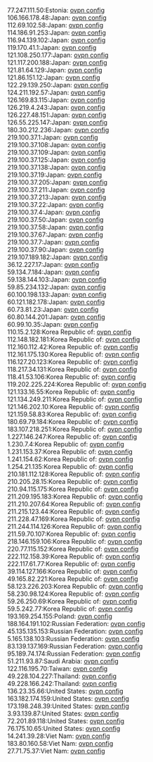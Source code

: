 77.247.111.50:Estonia: [ovpn config](vpn/77_247_111_50.ovpn)  
106.166.178.48:Japan: [ovpn config](vpn/106_166_178_48.ovpn)  
112.69.102.58:Japan: [ovpn config](vpn/112_69_102_58.ovpn)  
114.186.91.253:Japan: [ovpn config](vpn/114_186_91_253.ovpn)  
116.94.139.102:Japan: [ovpn config](vpn/116_94_139_102.ovpn)  
119.170.41.1:Japan: [ovpn config](vpn/119_170_41_1.ovpn)  
121.108.250.177:Japan: [ovpn config](vpn/121_108_250_177.ovpn)  
121.117.200.188:Japan: [ovpn config](vpn/121_117_200_188.ovpn)  
121.81.64.129:Japan: [ovpn config](vpn/121_81_64_129.ovpn)  
121.86.151.12:Japan: [ovpn config](vpn/121_86_151_12.ovpn)  
122.29.139.250:Japan: [ovpn config](vpn/122_29_139_250.ovpn)  
124.211.192.57:Japan: [ovpn config](vpn/124_211_192_57.ovpn)  
126.169.83.115:Japan: [ovpn config](vpn/126_169_83_115.ovpn)  
126.219.4.243:Japan: [ovpn config](vpn/126_219_4_243.ovpn)  
126.227.48.151:Japan: [ovpn config](vpn/126_227_48_151.ovpn)  
126.55.225.147:Japan: [ovpn config](vpn/126_55_225_147.ovpn)  
180.30.212.236:Japan: [ovpn config](vpn/180_30_212_236.ovpn)  
219.100.37.1:Japan: [ovpn config](vpn/219_100_37_1.ovpn)  
219.100.37.108:Japan: [ovpn config](vpn/219_100_37_108.ovpn)  
219.100.37.109:Japan: [ovpn config](vpn/219_100_37_109.ovpn)  
219.100.37.125:Japan: [ovpn config](vpn/219_100_37_125.ovpn)  
219.100.37.138:Japan: [ovpn config](vpn/219_100_37_138.ovpn)  
219.100.37.19:Japan: [ovpn config](vpn/219_100_37_19.ovpn)  
219.100.37.205:Japan: [ovpn config](vpn/219_100_37_205.ovpn)  
219.100.37.211:Japan: [ovpn config](vpn/219_100_37_211.ovpn)  
219.100.37.213:Japan: [ovpn config](vpn/219_100_37_213.ovpn)  
219.100.37.22:Japan: [ovpn config](vpn/219_100_37_22.ovpn)  
219.100.37.4:Japan: [ovpn config](vpn/219_100_37_4.ovpn)  
219.100.37.50:Japan: [ovpn config](vpn/219_100_37_50.ovpn)  
219.100.37.58:Japan: [ovpn config](vpn/219_100_37_58.ovpn)  
219.100.37.67:Japan: [ovpn config](vpn/219_100_37_67.ovpn)  
219.100.37.7:Japan: [ovpn config](vpn/219_100_37_7.ovpn)  
219.100.37.90:Japan: [ovpn config](vpn/219_100_37_90.ovpn)  
219.107.189.182:Japan: [ovpn config](vpn/219_107_189_182.ovpn)  
36.12.227.17:Japan: [ovpn config](vpn/36_12_227_17.ovpn)  
59.134.7.184:Japan: [ovpn config](vpn/59_134_7_184.ovpn)  
59.138.144.103:Japan: [ovpn config](vpn/59_138_144_103.ovpn)  
59.85.234.132:Japan: [ovpn config](vpn/59_85_234_132.ovpn)  
60.100.198.133:Japan: [ovpn config](vpn/60_100_198_133.ovpn)  
60.121.182.178:Japan: [ovpn config](vpn/60_121_182_178.ovpn)  
60.73.81.23:Japan: [ovpn config](vpn/60_73_81_23.ovpn)  
60.80.144.201:Japan: [ovpn config](vpn/60_80_144_201.ovpn)  
60.99.10.35:Japan: [ovpn config](vpn/60_99_10_35.ovpn)  
110.15.2.128:Korea Republic of: [ovpn config](vpn/110_15_2_128.ovpn)  
112.148.182.181:Korea Republic of: [ovpn config](vpn/112_148_182_181.ovpn)  
112.160.112.42:Korea Republic of: [ovpn config](vpn/112_160_112_42.ovpn)  
112.161.175.130:Korea Republic of: [ovpn config](vpn/112_161_175_130.ovpn)  
116.127.20.123:Korea Republic of: [ovpn config](vpn/116_127_20_123.ovpn)  
118.217.34.131:Korea Republic of: [ovpn config](vpn/118_217_34_131.ovpn)  
118.41.53.106:Korea Republic of: [ovpn config](vpn/118_41_53_106.ovpn)  
119.202.225.224:Korea Republic of: [ovpn config](vpn/119_202_225_224.ovpn)  
121.133.16.55:Korea Republic of: [ovpn config](vpn/121_133_16_55.ovpn)  
121.134.249.211:Korea Republic of: [ovpn config](vpn/121_134_249_211.ovpn)  
121.146.202.10:Korea Republic of: [ovpn config](vpn/121_146_202_10.ovpn)  
121.159.58.83:Korea Republic of: [ovpn config](vpn/121_159_58_83.ovpn)  
180.69.79.184:Korea Republic of: [ovpn config](vpn/180_69_79_184.ovpn)  
183.107.218.251:Korea Republic of: [ovpn config](vpn/183_107_218_251.ovpn)  
1.227.146.247:Korea Republic of: [ovpn config](vpn/1_227_146_247.ovpn)  
1.230.7.4:Korea Republic of: [ovpn config](vpn/1_230_7_4.ovpn)  
1.231.153.37:Korea Republic of: [ovpn config](vpn/1_231_153_37.ovpn)  
1.241.154.62:Korea Republic of: [ovpn config](vpn/1_241_154_62.ovpn)  
1.254.21.135:Korea Republic of: [ovpn config](vpn/1_254_21_135.ovpn)  
210.181.112.128:Korea Republic of: [ovpn config](vpn/210_181_112_128.ovpn)  
210.205.28.15:Korea Republic of: [ovpn config](vpn/210_205_28_15.ovpn)  
210.94.115.175:Korea Republic of: [ovpn config](vpn/210_94_115_175.ovpn)  
211.209.195.183:Korea Republic of: [ovpn config](vpn/211_209_195_183.ovpn)  
211.210.207.64:Korea Republic of: [ovpn config](vpn/211_210_207_64.ovpn)  
211.215.123.44:Korea Republic of: [ovpn config](vpn/211_215_123_44.ovpn)  
211.228.47.169:Korea Republic of: [ovpn config](vpn/211_228_47_169.ovpn)  
211.244.114.126:Korea Republic of: [ovpn config](vpn/211_244_114_126.ovpn)  
211.59.70.107:Korea Republic of: [ovpn config](vpn/211_59_70_107.ovpn)  
218.146.159.106:Korea Republic of: [ovpn config](vpn/218_146_159_106.ovpn)  
220.77.115.152:Korea Republic of: [ovpn config](vpn/220_77_115_152.ovpn)  
222.112.158.39:Korea Republic of: [ovpn config](vpn/222_112_158_39.ovpn)  
222.117.61.77:Korea Republic of: [ovpn config](vpn/222_117_61_77.ovpn)  
39.114.127.166:Korea Republic of: [ovpn config](vpn/39_114_127_166.ovpn)  
49.165.82.221:Korea Republic of: [ovpn config](vpn/49_165_82_221.ovpn)  
58.123.226.203:Korea Republic of: [ovpn config](vpn/58_123_226_203.ovpn)  
58.230.98.124:Korea Republic of: [ovpn config](vpn/58_230_98_124.ovpn)  
59.26.250.69:Korea Republic of: [ovpn config](vpn/59_26_250_69.ovpn)  
59.5.242.77:Korea Republic of: [ovpn config](vpn/59_5_242_77.ovpn)  
193.169.254.155:Poland: [ovpn config](vpn/193_169_254_155.ovpn)  
188.164.191.102:Russian Federation: [ovpn config](vpn/188_164_191_102.ovpn)  
45.135.135.153:Russian Federation: [ovpn config](vpn/45_135_135_153.ovpn)  
5.165.138.103:Russian Federation: [ovpn config](vpn/5_165_138_103.ovpn)  
83.139.137.169:Russian Federation: [ovpn config](vpn/83_139_137_169.ovpn)  
95.189.74.174:Russian Federation: [ovpn config](vpn/95_189_74_174.ovpn)  
51.211.93.87:Saudi Arabia: [ovpn config](vpn/51_211_93_87.ovpn)  
122.116.195.70:Taiwan: [ovpn config](vpn/122_116_195_70.ovpn)  
49.228.104.227:Thailand: [ovpn config](vpn/49_228_104_227.ovpn)  
49.228.166.242:Thailand: [ovpn config](vpn/49_228_166_242.ovpn)  
136.23.35.66:United States: [ovpn config](vpn/136_23_35_66.ovpn)  
163.182.174.159:United States: [ovpn config](vpn/163_182_174_159.ovpn)  
173.198.248.39:United States: [ovpn config](vpn/173_198_248_39.ovpn)  
3.93.139.87:United States: [ovpn config](vpn/3_93_139_87.ovpn)  
72.201.89.118:United States: [ovpn config](vpn/72_201_89_118.ovpn)  
76.175.10.65:United States: [ovpn config](vpn/76_175_10_65.ovpn)  
14.241.39.28:Viet Nam: [ovpn config](vpn/14_241_39_28.ovpn)  
183.80.160.58:Viet Nam: [ovpn config](vpn/183_80_160_58.ovpn)  
27.71.75.37:Viet Nam: [ovpn config](vpn/27_71_75_37.ovpn)  
